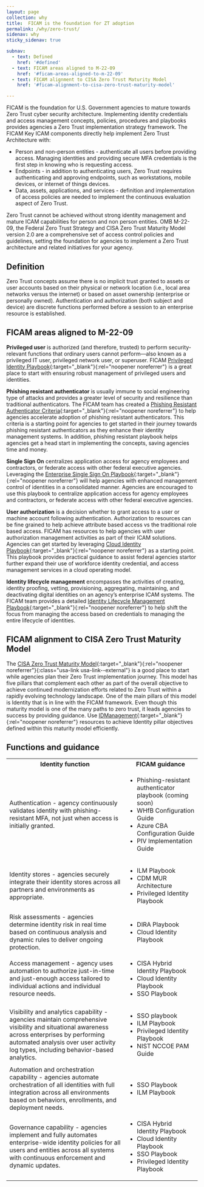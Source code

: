 ```yaml
---
layout: page
collection: why
title:  FICAM is the foundation for ZT adoption
permalink: /why/zero-trust/
sidenav: why
sticky_sidenav: true

subnav:
  - text: Defined
    href: '#defined'
  - text: FICAM areas aligned to M-22-09
    href: '#ficam-areas-aligned-to-m-22-09'
  - text: FICAM alignment to CISA Zero Trust Maturity Model
    href: '#ficam-alignment-to-cisa-zero-trust-maturity-model'

---
```


FICAM is the foundation for U.S. Government agencies to mature towards Zero Trust cyber security architecture. Implementing identity credentials and access management concepts, policies, procedures and playbooks provides agencies a Zero Trust implementation strategy framework. The FICAM Key ICAM components directly help implement Zero Trust Architecture with:
 
  - Person and non-person entities - authenticate all users before providing access. Managing identities and providing secure MFA credentials is the first step in knowing who is requesting access.
  - Endpoints - in addition to authenticating users, Zero Trust requires authenticating and approving endpoints, such as workstations, mobile devices, or internet of things devices.
  - Data, assets, applications, and services - definition and implementation of access policies are needed to implement the continuous evaluation aspect of Zero Trust.

Zero Trust cannot be achieved without strong identity management and mature ICAM capabilities for person and non person entities.  OMB M-22-09, the Federal Zero Trust Strategy and CISA Zero Trust Maturity Model version 2.0 are a comprehensive set of access control policies and guidelines, setting the foundation for agencies to implement a Zero Trust architecture and related initiatives for your agency.

## Definition
Zero Trust concepts assume there is no implicit trust granted to assets or user accounts based on their physical or network location (i.e., local area networks versus the internet) or based on asset ownership (enterprise or personally owned). Authentication and authorization (both subject and device) are discrete functions performed before a session to an enterprise resource is established.

## FICAM areas aligned to M-22-09
**Privileged user** is authorized (and therefore, trusted) to perform security-relevant functions that ordinary users cannot perform—also known as a privileged IT user, privileged network user, or superuser. FICAM [Privileged Identity Playbook]({{site.baseurl}}/playbooks/pam/){:target="_blank"}{:rel="noopener noreferrer"} is a great place to start with ensuring robust management of privileged users and identities.

**Phishing resistant authenticator** is usually immune to social engineering type of attacks and provides a greater level of security and resilience than traditional authenticators. The FICAM team has created a [Phishing Resistant Authenticator Criteria]({{site.baseurl}}/implement/phishing-resistant-authenticators/){:target="_blank"}{:rel="noopener noreferrer"} to help agencies accelerate adoption of phishing resistant authenticators. This criteria is a starting point for agencies to get started in their journey towards phishing resistant authenticators as they enhance their identity management systems. In addition, phishing resistant playbook helps agencies get a head start in implementing the concepts, saving agencies time and money.

**Single Sign On** centralizes application access for agency employees and contractors, or federate access with other federal executive agencies. Leveraging the [Enterprise Single Sign On Playbook]({{site.baseurl}}/playbooks/sso/){:target="_blank"}{:rel="noopener noreferrer"} will help agencies with enhanced management control of identities in a consolidated manner. Agencies are encouraged to use this playbook to centralize application access for agency employees and contractors, or federate access with other federal executive agencies.

**User authorization** is a decision whether to grant access to a user or machine account following authentication. Authorization to resources can be fine grained to help achieve attribute based access vs the traditional role based access. FICAM has resources to help agencies with user authorization management activities as part of their ICAM solutions. Agencies can get started by leveraging [Cloud Identity Playbook]({{site.baseurl}}/playbooks/cloud/){:target="_blank"}{:rel="noopener noreferrer"} as a starting point. This playbook provides practical guidance to assist federal agencies  startor further expand their use of workforce identity credential, and access management services in a cloud operating model.

**Identity lifecycle management** encompasses the activities of creating, identity proofing, vetting, provisioning, aggregating, maintaining, and deactivating digital identities on an agency’s enterprise ICAM systems. The FICAM team provides a detailed [Identity Lifecycle Management Playbook]({{site.baseurl}}/playbooks/ilm/){:target="_blank"}{:rel="noopener noreferrer"} to help shift the focus from managing the access based on credentials to managing the entire lifecycle of identities.

 
## FICAM alignment to CISA Zero Trust Maturity Model

The [CISA Zero Trust Maturity Model](https://www.cisa.gov/sites/default/files/2023-04/zero_trust_maturity_model_v2_508.pdf){:target="_blank"}{:rel="noopener noreferrer"}{:class="usa-link usa-link--external"} is a good place to start while agencies plan their Zero Trust implementation journey. This model has five pillars that complement each other as part of the overall objective to achieve continued modernization efforts related to Zero Trust within a rapidly evolving technology landscape. One of the main pillars of this model is Identity that is in line with the FICAM framework. Even though this maturity model is one of the many paths to zero trust, it leads agencies to success by providing guidance. Use [IDManagement]({{site.baseurl}}){:target="_blank"}{:rel="noopener noreferrer"} resources to achieve Identity pillar objectives defined within this maturity model efficiently.

## Functions and guidance

<table>
  <tr>
    <th><strong>Identity function</strong></th>
    <th><strong>FICAM guidance</strong></th>
  </tr>
  <tr>
    <td>Authentication - agency continuously validates identity with phishing-resistant MFA, not just when access is initially granted.
      </td>
    <td>
      <ul>
        <li>Phishing-resistant authenticator playbook (coming soon)</li>
        <li>WHfB Configuration Guide</li>
        <li>Azure CBA Configuration Guide</li>
        <li>PIV Implementation Guide</li>
      </ul>
    </td>
  </tr>
  <tr>
    <td>Identity stores - agencies securely integrate their identity stores across all partners and environments as appropriate.</td>
    <td>
        <ul>
          <li>ILM Playbook</li>
          <li>CDM MUR Architecture</li>
          <li>Privileged Identity Playbook</li>
        </ul>
      </td>
  </tr>
  <tr>
    <td>Risk assessments - agencies determine identity risk in real time based on continuous analysis and dynamic rules to deliver ongoing protection.</td>
    <td>
      <ul>
        <li>DIRA Playbook</li>
        <li>Cloud Identity Playbook</li>
      </ul>
    </td>
  </tr>
  <tr>
    <td>Access management - agency uses automation to authorize just-in-time and just-enough access tailored to individual actions and individual resource needs.</td>
    <td>
      <ul>
        <li>CISA Hybrid Identity Playbook</li>
        <li>Cloud Identity Playbook</li>
        <li>SSO Playbook</li>
      </ul>
    </td>
  </tr>
  <tr>
    <td>Visibility and analytics capability - agencies maintain comprehensive visibility and situational awareness across enterprises by performing automated analysis over user activity log types, including behavior-based analytics.</td>
    <td>
      <ul>
        <li>SSO playbook</li>
        <li>ILM Playbook</li>
        <li>Privileged Identity Playbook</li>
        <li>NIST NCCOE PAM Guide</li>
      </ul>
    </td>
  </tr>
  <tr>
    <td>Automation and orchestration capability - agencies automate orchestration of all identities with full integration across all environments based on behaviors, enrollments, and deployment needs.</td>
    <td>
      <ul>
        <li>SSO Playbook</li>
        <li>ILM Playbook</li>
      </ul>
    </td>
  </tr>
  <tr>
    <td>Governance capability - agencies implement and fully automates enterprise-wide identity policies for all users and entities across all systems with continuous enforcement and dynamic updates.</td>
    <td>
      <ul>
        <li>CISA Hybrid Identity Playbook</li>
        <li>Cloud Identity Playbook</li>
        <li>SSO Playbook</li>
        <li>Privileged Identity Playbook</li>
      </ul>
    </td>
  </tr>
</table>